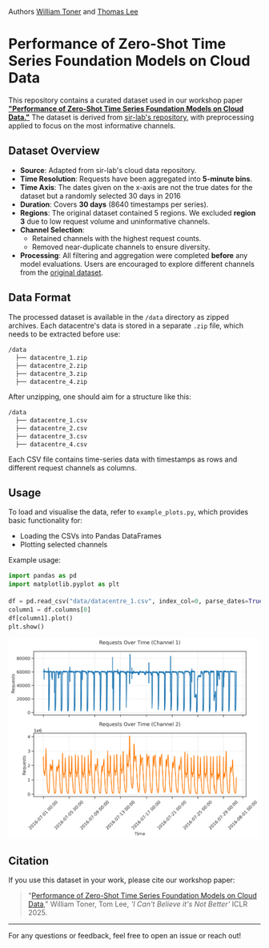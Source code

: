 Authors [William Toner](https://github.com/WToner/) and [Thomas Lee](https://github.com/Tlee43)

# Performance of Zero-Shot Time Series Foundation Models on Cloud Data

This repository contains a curated dataset used in our workshop paper [**"Performance of Zero-Shot Time Series Foundation Models on Cloud Data."**](https://arxiv.org/pdf/2502.12944?) The dataset is derived from [sir-lab's repository](https://github.com/sir-lab), with preprocessing applied to focus on the most informative channels.

## Dataset Overview

- **Source**: Adapted from sir-lab's cloud data repository.
- **Time Resolution**: Requests have been aggregated into **5-minute bins**.
- **Time Axis**: The dates given on the x-axis are not the true dates for the dataset but a randomly selected 30 days in 2016
- **Duration**: Covers **30 days** (8640 timestamps per series).
- **Regions**: The original dataset contained 5 regions. We excluded **region 3** due to low request volume and uninformative channels.
- **Channel Selection**:
  - Retained channels with the highest request counts.
  - Removed near-duplicate channels to ensure diversity.
- **Processing**: All filtering and aggregation were completed **before** any model evaluations. Users are encouraged to explore different channels from the [original dataset](https://github.com/sir-lab).

## Data Format  

The processed dataset is available in the `/data` directory as zipped archives. Each datacentre's data is stored in a separate `.zip` file, which needs to be extracted before use:  

```
/data
  ├── datacentre_1.zip
  ├── datacentre_2.zip
  ├── datacentre_3.zip
  ├── datacentre_4.zip
```

After unzipping, one should aim for a structure like this:  
```
/data
  ├── datacentre_1.csv
  ├── datacentre_2.csv
  ├── datacentre_3.csv
  ├── datacentre_4.csv
```

Each CSV file contains time-series data with timestamps as rows and different request channels as columns.

## Usage

To load and visualise the data, refer to `example_plots.py`, which provides basic functionality for:
- Loading the CSVs into Pandas DataFrames
- Plotting selected channels

Example usage:

```python
import pandas as pd
import matplotlib.pyplot as plt

df = pd.read_csv("data/datacentre_1.csv", index_col=0, parse_dates=True)
column1 = df.columns[0]
df[column1].plot()
plt.show()
```

![alt text](./images/example_datacentre1.png)


## Citation

If you use this dataset in your work, please cite our workshop paper:

> "[Performance of Zero-Shot Time Series Foundation Models on Cloud Data](https://arxiv.org/pdf/2502.12944?)," William Toner, Tom Lee, _'I Can't Believe it's Not Better'_ ICLR 2025.

---

For any questions or feedback, feel free to open an issue or reach out!
